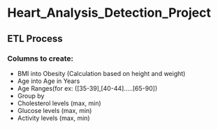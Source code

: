 # Heart_Analysis_Detection_Project

## ETL Process
### Columns to create:
  - BMI into Obesity (Calculation based on height and weight)
  - Age into Age in Years 
  - Age Ranges(for ex: ([35-39],[40-44].....[65-90])
  - Group by
  - Cholesterol levels (max, min)
  - Glucose levels (max, min)
  - Activity levels (max, min)
